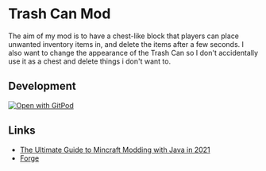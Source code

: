 # Trash Can Mod

The aim of my mod is to have a chest-like block that players can place unwanted inventory items in, and delete the items after a few seconds.
I also want to change the appearance of the Trash Can so I don't accidentally use it as a chest and delete things i don't want to.

## Development

[![Open with GitPod](https://gitpod.io/button/open-in-gitpod.svg)](https://gitpod.io/from-referrer/)





## Links

* [The Ultimate Guide to Mincraft Modding with Java in 2021](https://codakid.com/guide-to-minecraft-modding-with-java/)
* [Forge](https://files.minecraftforge.net/maven/net/minecraftforge/forge/index_1.12.2.html)